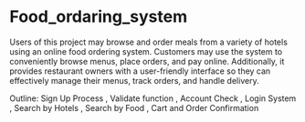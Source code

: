 # Food_ordaring_system #

Users of this project may browse and order meals from a variety of hotels using an online food ordering system. Customers may use the system to conveniently browse menus, place orders, and pay online. Additionally, it provides restaurant owners with a user-friendly interface so they can effectively manage their menus, track orders, and handle delivery.

Outline:
Sign Up Process ,
Validate function ,
Account Check ,
Login System ,
Search by Hotels ,
Search by Food ,
Cart and Order Confirmation
